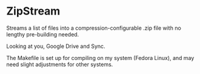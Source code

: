 # ZipStream
Streams a list of files into a compression-configurable .zip file with no lengthy pre-building needed. 

Looking at you, Google Drive and Sync.

The Makefile is set up for compiling on my system (Fedora Linux), and may need slight adjustments for other systems.
